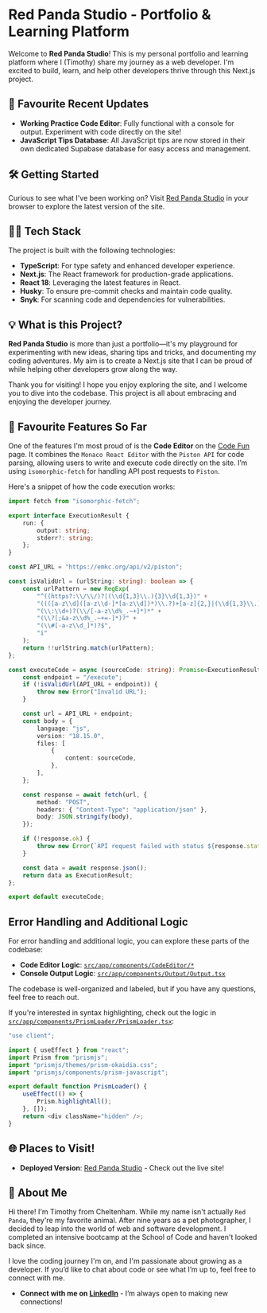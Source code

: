 # Red Panda Studio - Portfolio & Learning Platform

Welcome to **Red Panda Studio**! This is my personal portfolio and learning platform where I (Timothy) share my journey as a web developer. I'm excited to build, learn, and help other developers thrive through this Next.js project. 

## 🚀 Favourite Recent Updates

- **Working Practice Code Editor**: Fully functional with a console for output. Experiment with code directly on the site!
- **JavaScript Tips Database**: All JavaScript tips are now stored in their own dedicated Supabase database for easy access and management.

## 🛠 Getting Started

Curious to see what I've been working on? Visit [Red Panda Studio](https://red-panda.studio) in your browser to explore the latest version of the site.

## 🧑‍💻 Tech Stack

The project is built with the following technologies:

- **TypeScript**: For type safety and enhanced developer experience.
- **Next.js**: The React framework for production-grade applications.
- **React 18**: Leveraging the latest features in React.
- **Husky**: To ensure pre-commit checks and maintain code quality.
- **Snyk**: For scanning code and dependencies for vulnerabilities.

## 💡 What is this Project?

**Red Panda Studio** is more than just a portfolio—it's my playground for experimenting with new ideas, sharing tips and tricks, and documenting my coding adventures. My aim is to create a Next.js site that I can be proud of while helping other developers grow along the way.

Thank you for visiting! I hope you enjoy exploring the site, and I welcome you to dive into the codebase. This project is all about embracing and enjoying the developer journey.

## 🎉 Favourite Features So Far

One of the features I'm most proud of is the **Code Editor** on the [Code Fun](https://www.red-panda.studio/practice) page. It combines the `Monaco React Editor` with the `Piston API` for code parsing, allowing users to write and execute code directly on the site. I’m using `isomorphic-fetch` for handling API post requests to `Piston`. 

Here's a snippet of how the code execution works:

```typescript
import fetch from "isomorphic-fetch";

export interface ExecutionResult {
	run: {
		output: string;
		stderr?: string;
	};
}

const API_URL = "https://emkc.org/api/v2/piston";

const isValidUrl = (urlString: string): boolean => {
	const urlPattern = new RegExp(
		"^((https?:\\/\\/)?|(\\d{1,3}\\.){3}\\d{1,3})" + 
		"((([a-z\\d]([a-z\\d-]*[a-z\\d])*)\\.?)+[a-z]{2,}|(\\d{1,3}\\.){3}\\d{1,3})" + 
		"(\\:\\d+)?(\\/[-a-z\\d%_.~+]*)*" + 
		"(\\?[;&a-z\\d%_.~+=-]*)?" + 
		"(\\#[-a-z\\d_]*)?$",
		"i"
	);
	return !!urlString.match(urlPattern);
};

const executeCode = async (sourceCode: string): Promise<ExecutionResult> => {
	const endpoint = "/execute";
	if (!isValidUrl(API_URL + endpoint)) {
		throw new Error("Invalid URL");
	}

	const url = API_URL + endpoint;
	const body = {
		language: "js",
		version: "18.15.0",
		files: [
			{
				content: sourceCode,
			},
		],
	};

	const response = await fetch(url, {
		method: "POST",
		headers: { "Content-Type": "application/json" },
		body: JSON.stringify(body),
	});

	if (!response.ok) {
		throw new Error(`API request failed with status ${response.status}`);
	}

	const data = await response.json();
	return data as ExecutionResult;
};

export default executeCode;
```

## Error Handling and Additional Logic

For error handling and additional logic, you can explore these parts of the codebase:

- **Code Editor Logic**: [`src/app/components/CodeEditor/*`](src/app/components/CodeEditor/)
- **Console Output Logic**: [`src/app/components/Output/Output.tsx`](src/app/components/Output/Output.tsx)

The codebase is well-organized and labeled, but if you have any questions, feel free to reach out.

If you're interested in syntax highlighting, check out the logic in [`src/app/components/PrismLoader/PrismLoader.tsx`](src/app/components/PrismLoader/PrismLoader.tsx):

```typescript
"use client";

import { useEffect } from "react";
import Prism from "prismjs";
import "prismjs/themes/prism-okaidia.css";
import "prismjs/components/prism-javascript";

export default function PrismLoader() {
	useEffect(() => {
		Prism.highlightAll();
	}, []);
	return <div className="hidden" />;
}
```

## 🌐 Places to Visit!

- **Deployed Version**: [Red Panda Studio](https://www.red-panda.studio) - Check out the live site!

## 👋 About Me

Hi there! I'm Timothy from Cheltenham. While my name isn't actually `Red Panda`, they're my favorite animal. After nine years as a pet photographer, I decided to leap into the world of web and software development. I completed an intensive bootcamp at the School of Code and haven't looked back since.

I love the coding journey I'm on, and I'm passionate about growing as a developer. If you’d like to chat about code or see what I’m up to, feel free to connect with me.

- **Connect with me on [LinkedIn](https://www.linkedin.com/in/timothybridgecode/)** - I’m always open to making new connections!
